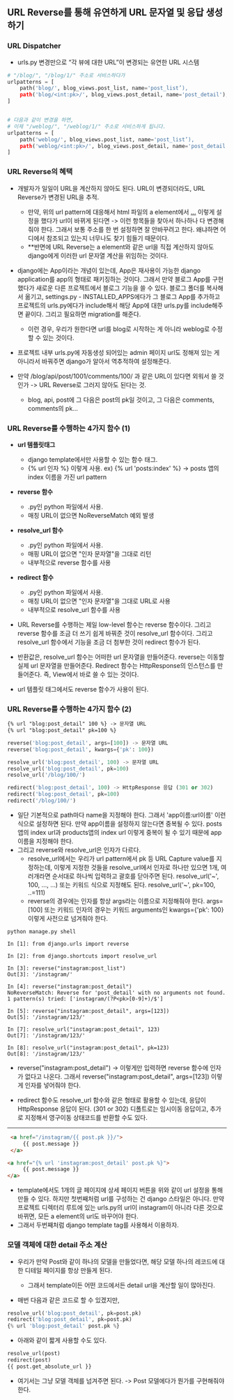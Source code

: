 ## URL Reverse를 통해 유연하게 URL 문자열 및 응답 생성하기

### URL Dispatcher
- urls.py 변경만으로 “각 뷰에 대한 URL”이 변경되는 유연한 URL 시스템

```python
# "/blog/", "/blog/1/" 주소로 서비스하다가
urlpatterns = [
    path('blog/', blog_views.post_list, name='post_list’),
    path('blog/<int:pk>/', blog_views.post_detail, name='post_detail'),
]


# 다음과 같이 변경을 하면,
# 이제 "/weblog/", "/weblog/1/" 주소로 서비스하게 됩니다.
urlpatterns = [
    path('weblog/', blog_views.post_list, name='post_list’),
    path('weblog/<int:pk>/', blog_views.post_detail, name='post_detail'),
]
```


### URL Reverse의 혜택
- 개발자가 일일이 URL을 계산하지 않아도 된다. URL이 변경되더라도, URL Reverse가 변경된 URL을 추적.
  - 만약, 위의 url pattern에 대응해서 html 파일의 a element에서 <a href="/blog/">...</a> 이렇게 설정을 했다가 url이 바뀌게 된다면 -> 이런 항목들을 찾아서 하나하나 다 변경해줘야 한다. 그래서 보통 
    주소를 한 번 설정하면 잘 안바꾸려고 한다. 왜냐하면 어디에서 참조되고 있는지 너무나도 찾기 힘들기 때문이다.
  - **반면에 URL Reverse는 a element와 같은 url을 직접 계산하지 않아도 django에게 이러한 url 문자열 계산을 위임하는 것이다.

- django에는 App이라는 개념이 있는데, App은 재사용이 가능한 django application를 app의 형태로 패키징하는 것이다. 그래서 만약 블로그 App를 구현했다가 새로운 다른 프로젝트에서 블로그 기능을 쓸 수 있다.
  블로그 폴더를 복사해서 옮기고, settings.py - INSTALLED_APPS에다가 그 블로그 App를 추가하고 프로젝트의 urls.py에다가 include해서 해당 App에 대한 urls.py를 include해주면 끝이다. 그리고 필요하면 migration를 해준다. 
  - 이런 경우, 우리가 원한다면 url를 blog로 시작하는 게 아니라 weblog로 수정할 수 있는 것이다.

- 프로젝트 내부 urls.py에 자동생성 되어있는 admin 페이지 url도 정해져 있는 게 아니라서 바꿔주면 django가 알아서 역추적하여 설정해준다.

- 만약 /blog/api/post/1001/comments/100/ 과 같은 URL이 있다면 외워서 쓸 것 인가 -> URL Reverse로 그러지 않아도 된다는 것.
  - blog, api, post에 그 다음은 post의 pk일 것이고, 그 다음은 comments, comments의 pk...



### URL Reverse를 수행하는 4가지 함수 (1)
- **url 템플릿태그** 
  - django template에서만 사용할 수 있는 함수 태그.
  - {% url 인자 %} 이렇게 사용.  ex) {% url 'posts:index' %} -> posts 앱의 index 이름을 가진 url pattern

- **reverse 함수**
  - .py인 python 파일에서 사용.
  - 매칭 URL이 없으면 NoReverseMatch 예외 발생

- **resolve_url 함수**
  - .py인 python 파일에서 사용.
  - 매핑 URL이 없으면 "인자 문자열"을 그대로 리턴
  - 내부적으로 reverse 함수를 사용

- **redirect 함수**
  - .py인 python 파일에서 사용.
  - 매칭 URL이 없으면 "인자 문자열"을 그대로 URL로 사용
  - 내부적으로 resolve_url 함수를 사용

- URL Reverse를 수행하는 제일 low-level 함수는 reverse 함수이다. 그리고 reverse 함수를 조금 더 쓰기 쉽게 바꿔준 것이 resolve_url 함수이다. 그리고 resolve_url 함수에서 기능을 조금 더 첨부한 것이 redirect 함수가 된다.
- 반환값은, resolve_url 함수는 어떠한 url 문자열을 만들어준다. reverse는 이동할 실제 url 문자열을 만들어준다. Redirect 함수는 HttpResponse의 인스턴스를 만들어준다. 즉, View에서 바로 쓸 수 있는 것이다.
- url 템플릿 태그에서도 reverse 함수가 사용이 된다.  


### URL Reverse를 수행하는 4가지 함수 (2)
```html
{% url "blog:post_detail" 100 %} -> 문자열 URL
{% url "blog:post_detail" pk=100 %}
```

```python
reverse('blog:post_detail', args=[100]) -> 문자열 URL
reverse('blog:post_detail', kwargs={'pk': 100})

resolve_url('blog:post_detail', 100) -> 문자열 URL
resolve_url('blog:post_detail', pk=100)
resolve_url('/blog/100/')

redirect('blog:post_detail', 100) -> HttpResponse 응답 (301 or 302)
redirect('blog:post_detail', pk=100)
redirect('/blog/100/')
```

- 일단 기본적으로 path마다 name을 지정해야 한다. 그래서 'app이름:url이름' 이런식으로 설정하면 된다. 만약 app이름을 설정하지 않는다면 중복될 수 있다. posts앱의 index url과 products앱의 index url 이렇게 중복이 될 수 있기 때문에 app이름을 지정해야 한다. 
- 그리고 reverse와 resolve_url은 인자가 다르다. 
  - resolve_url에서는 우리가 url pattern에서 pk 등 URL Capture value를 지정하는데, 이렇게 지정한 것들을 resolve_url에서 인자로 하나만 있으면 1개, 여러개라면 순서대로 하나씩 입력하고 괄호를 닫아주면 된다. resolve_url('~', 100, ..., ...) 또는 키워드 식으로 지정해도 된다. resolve_url('~', pk=100, ..=111)
  - reverse의 경우에는 인자를 항상 args라는 이름으로 지정해줘야 한다. args=[100] 또는 키워드 인자의 경우는 키워드 arguments인 kwargs={'pk': 100} 이렇게 사전으로 넘겨줘야 한다. 


```terminal
python manage.py shell

In [1]: from django.urls import reverse

In [2]: from django.shortcuts import resolve_url

In [3]: reverse("instagram:post_list")
Out[3]: '/instagram/'

In [4]: reverse("instagram:post_detail")
NoReverseMatch: Reverse for 'post_detail' with no arguments not found. 1 pattern(s) tried: ['instagram/(?P<pk>[0-9]+)/$']

In [5]: reverse("instagram:post_detail", args=[123])
Out[5]: '/instagram/123/'

In [7]: resolve_url("instagram:post_detail", 123)
Out[7]: '/instagram/123/'

In [8]: resolve_url("instagram:post_detail", pk=123)
Out[8]: '/instagram/123/'
```

- reverse("instagram:post_detail") -> 이렇게만 입력하면 reverse 함수에 인자가 없다고 나온다. 그래서 reverse("instagram:post_detail", args=[123]) 이렇게 인자를 넣어줘야 한다.

- redirect 함수도 resolve_url 함수와 같은 형태로 활용할 수 있는데, 응답이 HttpResponse 응답이 된다. (301 or 302) 디폴트로는 임시이동 응답이고, 추가로 지정해서 영구이동 상태코드를 반환할 수도 있다.

* * *
```html
 <a href="/instagram/{{ post.pk }}/">
     {{ post.message }}
 </a>

<a href="{% url 'instagram:post_detail' post.pk %}">
     {{ post.message }}
</a>
```

- template에서도 1개의 글 페이지에 상세 페이지 버튼을 위와 같이 url 설정을 통해 만들 수 있다. 하지만 첫번째처럼 url를 구성하는 건 django 스타일은 아니다. 만약 프로젝트 디렉터리 루트에 있는 urls.py의 url이 instagram이 아니라 다른 것으로 바뀌면, 모든 a element의 url도 바꾸어야 한다.
- 그래서 두번째처럼 django template tag를 사용해서 이용하자. 


### 모델 객체에 대한 detail 주소 계산
- 우리가 만약 Post와 같이 하나의 모델을 만들었다면, 해당 모델 하나의 레코드에 대한 디테일 페이지를 항상 만들게 된다. 
  - 그래서 template이든 어떤 코드에서든 detail url을 계산할 일이 많아진다.

- 매번 다음과 같은 코드로 할 수 있겠지만,
```python
resolve_url('blog:post_detail', pk=post.pk)
redirect('blog:post_detail', pk=post.pk)
{% url 'blog:post_detail' post.pk %}
```

- 아래와 같이 짧게 사용할 수도 있다.
```python
resolve_url(post)
redirect(post)
{{ post.get_absolute_url }}
```

- 여기서는 그냥 모델 객체를 넘겨주면 된다. -> Post 모델에다가 뭔가를 구현해줘야 한다. 




